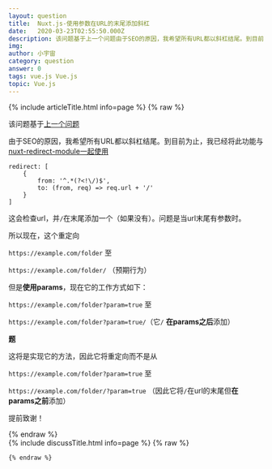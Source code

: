```yaml
---
layout: question
title:  Nuxt.js-使用参数在URL的末尾添加斜杠
date:   2020-03-23T02:55:50.000Z
description: 该问题基于上一个问题由于SEO的原因，我希望所有URL都以斜杠结尾。到目前为止，我已经将此功能与nuxt-redirect-module一起使用r...
img: 
author: 小宇宙
category: question
answer: 0
tags: vue.js Vue.js
topic: Vue.js
---
```

<div class="article-root">
  <div class="article">
    {% include articleTitle.html info=page %}
    {% raw %}
    <div class="article-content"><p><font style="vertical-align: inherit;"><font style="vertical-align: inherit;">该问题基于</font></font><a href="https://stackoverflow.com/questions/54346345/nuxt-js-force-trailing-slash-at-the-end-of-all-urls"><font style="vertical-align: inherit;"><font style="vertical-align: inherit;">上一个问题</font></font></a></p>

<p><font style="vertical-align: inherit;"><font style="vertical-align: inherit;">由于SEO的原因，我希望所有URL都以斜杠结尾。</font><font style="vertical-align: inherit;">到目前为止，我已经将此功能与</font></font><a href="https://github.com/nuxt-community/redirect-module" rel="noreferrer"><font style="vertical-align: inherit;"><font style="vertical-align: inherit;">nuxt-redirect-module一起使用</font></font></a></p>

<pre><code>redirect: [<font></font>
    {<font></font>
        from: '^.*(?&lt;!\/)$',<font></font>
        to: (from, req) =&gt; req.url + '/'<font></font>
    }<font></font>
]<font></font>
</code></pre>

<p><font style="vertical-align: inherit;"><font style="vertical-align: inherit;">这会检查url，并</font></font><code>/</code><font style="vertical-align: inherit;"><font style="vertical-align: inherit;">在末尾</font><font style="vertical-align: inherit;">添加一个</font><font style="vertical-align: inherit;">（如果没有）。</font><font style="vertical-align: inherit;">问题是当url末尾有参数时。</font></font></p>

<p><font style="vertical-align: inherit;"><font style="vertical-align: inherit;">所以现在，这个重定向</font></font></p>

<p><code>https://example.com/folder</code><font style="vertical-align: inherit;"><font style="vertical-align: inherit;"> 至 </font></font></p>

<p><code>https://example.com/folder/</code><font style="vertical-align: inherit;"><font style="vertical-align: inherit;"> （预期行为）</font></font></p>

<p><font style="vertical-align: inherit;"><font style="vertical-align: inherit;">但是</font></font><strong><font style="vertical-align: inherit;"><font style="vertical-align: inherit;">使用params</font></font></strong><font style="vertical-align: inherit;"><font style="vertical-align: inherit;">，现在它的工作方式如下：</font></font></p>

<p><code>https://example.com/folder?param=true</code><font style="vertical-align: inherit;"><font style="vertical-align: inherit;"> 至 </font></font></p>

<p><code>https://example.com/folder?param=true/</code><font style="vertical-align: inherit;"><font style="vertical-align: inherit;">（它</font></font><code>/</code> <strong><font style="vertical-align: inherit;"><font style="vertical-align: inherit;">在params之后</font></font></strong><font style="vertical-align: inherit;"><font style="vertical-align: inherit;">添加</font><font style="vertical-align: inherit;">）</font></font></p>

<p><strong><font style="vertical-align: inherit;"><font style="vertical-align: inherit;">题</font></font></strong> </p>

<p><font style="vertical-align: inherit;"><font style="vertical-align: inherit;">这将是实现它的方法，因此它将重定向而不是从 </font></font></p>

<p><code>https://example.com/folder?param=true</code><font style="vertical-align: inherit;"><font style="vertical-align: inherit;"> 至 </font></font></p>

<p><code>https://example.com/folder/?param=true</code><font style="vertical-align: inherit;"><font style="vertical-align: inherit;"> 
（因此它将</font></font><code>/</code><font style="vertical-align: inherit;"><font style="vertical-align: inherit;">在url的末尾但</font></font><strong><font style="vertical-align: inherit;"><font style="vertical-align: inherit;">在params之前</font></font></strong><font style="vertical-align: inherit;"><font style="vertical-align: inherit;">添加</font><font style="vertical-align: inherit;">）</font></font></p>

<p><font style="vertical-align: inherit;"><font style="vertical-align: inherit;">提前致谢！</font></font></p></div>
    {% endraw %}
  </div>

  <div class="discuss-wrapper">
    {% include discussTitle.html info=page %}
    {% raw %}
    
    {% endraw %}
  </div>
<div>

